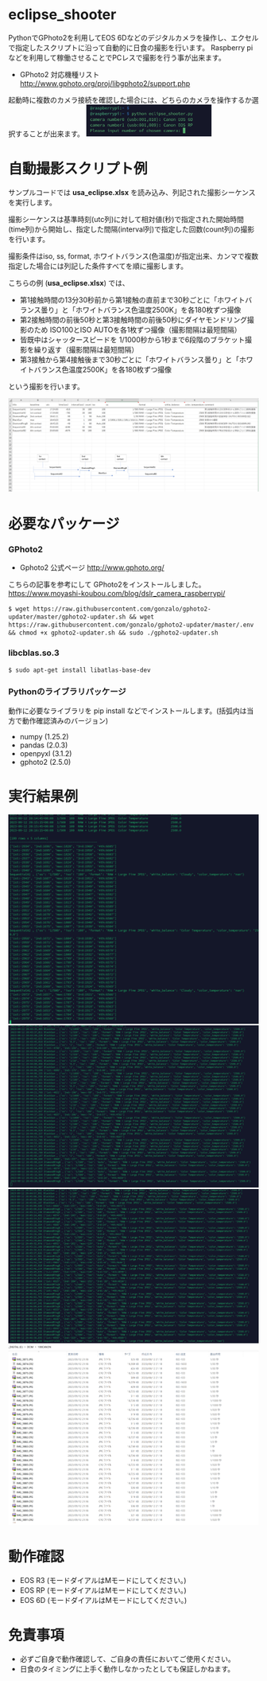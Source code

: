 # eclipse_shooter

PythonでGPhoto2を利用してEOS 6Dなどのデジタルカメラを操作し、エクセルで指定したスクリプトに沿って自動的に日食の撮影を行います。
Raspberry piなどを利用して稼働させることでPCレスで撮影を行う事が出来ます。

* GPhoto2 対応機種リスト　http://www.gphoto.org/proj/libgphoto2/support.php

起動時に複数のカメラ接続を確認した場合には、どちらのカメラを操作するか選択することが出来ます。
<img src="images/select.png" width="50%">


# 自動撮影スクリプト例
サンプルコードでは **usa_eclipse.xlsx** を読み込み、列記された撮影シーケンスを実行します。 

撮影シーケンスは基準時刻(utc列)に対して相対値(秒)で指定された開始時間(time列)から開始し、指定した間隔(interval列)で指定した回数(count列)の撮影を行います。 

撮影条件はiso, ss, format, ホワイトバランス(色温度)が指定出来、カンマで複数指定した場合には列記した条件すべてを順に撮影します。

こちらの例 (**usa_eclipse.xlsx**) では、
* 第1接触時間の13分30秒前から第1接触の直前まで30秒ごとに「ホワイトバランス曇り」と「ホワイトバランス色温度2500K」を各180枚ずつ撮像
* 第2接触時間の前後50秒と第3接触時間の前後50秒にダイヤモンドリング撮影のため ISO100とISO AUTOを各1枚ずつ撮像（撮影間隔は最短間隔）
* 皆既中はシャッタースピードを 1/1000秒から1秒まで6段階のブラケット撮影を繰り返す（撮影間隔は最短間隔）
* 第3接触から第4接触後まで30秒ごとに「ホワイトバランス曇り」と「ホワイトバランス色温度2500K」を各180枚ずつ撮像

という撮影を行います。

![サンプルスクリプト](images/script.png "usa_eclipse.xlsx")

# 必要なパッケージ

### GPhoto2 
* Gphoto2 公式ページ http://www.gphoto.org/

こちらの記事を参考にして GPhoto2をインストールしました。
https://www.moyashi-koubou.com/blog/dslr_camera_raspberrypi/

```
$ wget https://raw.githubusercontent.com/gonzalo/gphoto2-updater/master/gphoto2-updater.sh && wget https://raw.githubusercontent.com/gonzalo/gphoto2-updater/master/.env && chmod +x gphoto2-updater.sh && sudo ./gphoto2-updater.sh
```

### libcblas.so.3
```
$ sudo apt-get install libatlas-base-dev
```

### Pythonのライブラリパッケージ

動作に必要なライブラリを pip install などでインストールします。(括弧内は当方で動作確認済みのバージョン)
* numpy (1.25.2)
* pandas (2.0.3)
* openpyxl (3.1.2)
* gphoto2 (2.5.0)

# 実行結果例

![実行結果](images/result.png)
![実行結果](images/result1.png)
![実行結果](images/result2.png)
![実行結果](images/result3.png)

# 動作確認

* EOS R3 (モードダイアルはMモードにしてください。)
* EOS RP (モードダイアルはMモードにしてください。)
* EOS 6D (モードダイアルはMモードにしてください。)


# 免責事項

* 必ずご自身で動作確認して、ご自身の責任においてご使用ください。
* 日食のタイミングに上手く動作しなかったとしても保証しかねます。
